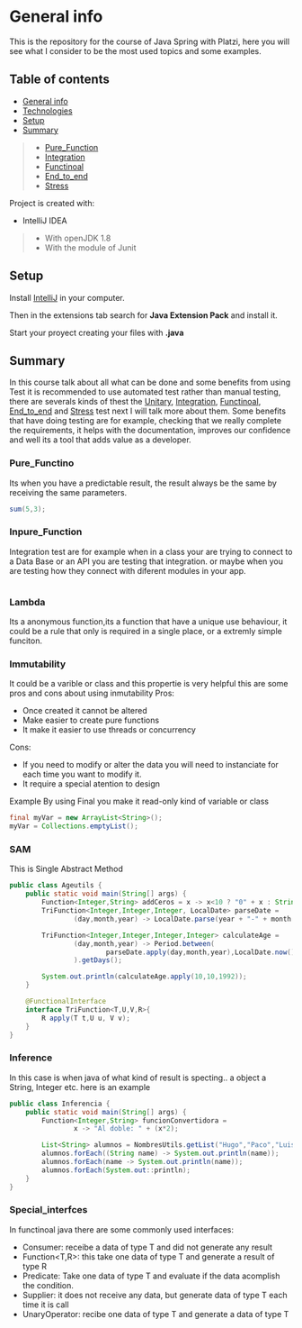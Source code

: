 # General info
This is the repository for the course of Java Spring with Platzi, here you will see what I consider to be the most used topics and some examples.

## Table of contents
* [General info](#general-info)
* [Technologies](#technologies)
* [Setup](#setup)
* [Summary](#summary)
> * [Pure_Function](#pure_function)
> * [Integration](#integration)
> * [Functinoal](#functional)
> * [End_to_end](#end_to_end)
> * [Stress](#stress)

Project is created with:
* IntelliJ IDEA
> * With openJDK 1.8 
> * With the module of Junit

	
## Setup
Install [IntelliJ](https://www.jetbrains.com/es-es/idea/download/#section=windows) in your computer.

Then in the extensions tab search for **Java Extension Pack** and install it.

Start your proyect creating your files with **.java**  

## Summary
In this course talk about all what can be done and some benefits from using Test it is recommended to use automated test rather than manual testing, there are severals kinds of thest the [Unitary](#unitary), [Integration](#integration), [Functinoal](#functional), [End_to_end](#end_to_end) and [Stress](#stress) test next I will talk more about them. Some benefits that have doing testing are for example, checking that we really complete the requirements, it helps with the documentation, improves our confidence and well its a tool that adds value as a developer.

### Pure_Functino
Its when you have a predictable result, the result always be the same by receiving the same parameters.
```java
sum(5,3);
```
### Inpure_Function
Integration test are for example when in a class your are trying to connect to a Data Base or an API you are testing that integration. or maybe when you are testing how they connect with diferent modules in your app.
```java

```
### Lambda
Its a anonymous function,its a function that have a unique use behaviour, it could be a rule that only is required in a single place, or a extremly simple funciton.

### Immutability
It could be a varible or class and this propertie is very helpful this are some pros and cons about using inmutability
Pros: 
* Once created it cannot be altered
* Make easier to create pure functions
* It make it easier to use threads or concurrency

Cons:
* If you need to modify or alter the data you will need to instanciate for each time you want to modify it.
* It require a special atention to design

Example
By using Final you make it read-only kind of variable or class 
```java
final myVar = new ArrayList<String>();
myVar = Collections.emptyList(); 
```
### SAM
This is Single Abstract Method
```java
public class Ageutils {
    public static void main(String[] args) {
        Function<Integer,String> addCeros = x -> x<10 ? "0" + x : String.valueOf(x);
        TriFunction<Integer,Integer,Integer, LocalDate> parseDate =
                (day,month,year) -> LocalDate.parse(year + "-" + month +"-" + day);

        TriFunction<Integer,Integer,Integer,Integer> calculateAge =
                (day,month,year) -> Period.between(
                        parseDate.apply(day,month,year),LocalDate.now()
                ).getDays();

        System.out.println(calculateAge.apply(10,10,1992));
    }

    @FunctionalInterface
    interface TriFunction<T,U,V,R>{
        R apply(T t,U u, V v);
    }
}
```
### Inference
In this case is when java of what kind of result is specting.. a object a String, Integer etc.
here is an example
```java
public class Inferencia {
    public static void main(String[] args) {
        Function<Integer,String> funcionConvertidora =
                x -> "Al doble: " + (x*2);

        List<String> alumnos = NombresUtils.getList("Hugo","Paco","Luis");
        alumnos.forEach((String name) -> System.out.println(name));
        alumnos.forEach(name -> System.out.println(name));
        alumnos.forEach(System.out::println);
    }
}
```
### Special_interfces
In functinoal java there are some commonly used interfaces:
* Consumer<T>: receibe a data of type T and did not generate any result
* Function<T,R>: this take one data of type T and generate a result of type R
* Predicate<T>: Take one data of type T and evaluate if the data acomplish the condition.
* Supplier<T>: it does not receive any data, but generate data of type T each time it is call
* UnaryOperator<T>: recibe one data of type T and generate a data of type T